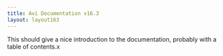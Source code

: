 ```yaml
---
title: Avi Documentation v16.3
layout: layout163
---
```


This should give a nice introduction to the documentation, probably with a table of contents.x